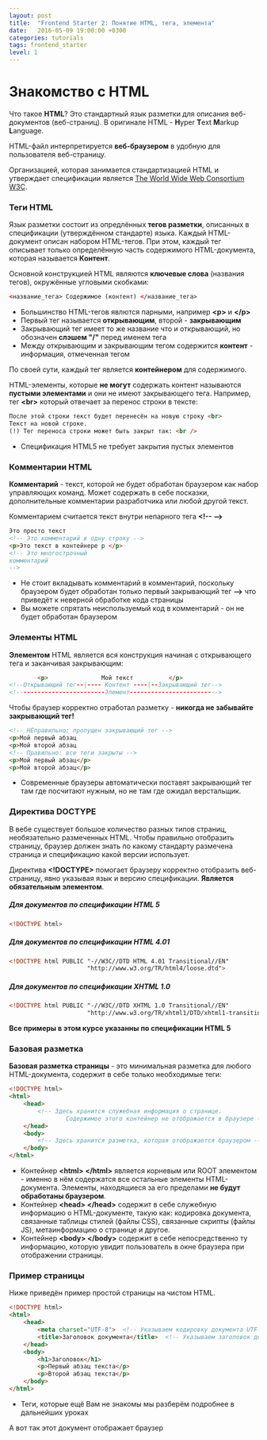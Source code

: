 ```yaml
---
layout: post
title:  "Frontend Starter 2: Понятие HTML, тега, элемента"
date:   2016-05-09 19:00:00 +0300
categories: tutorials
tags: frontend_starter
level: 1
---
```


# Знакомство с HTML

Что такое **HTML**? Это стандартный язык разметки для описания веб-документов (веб-страниц). В оригинале HTML - **H**yper **T**ext **M**arkup **L**anguage.

HTML-файл интерпретируется **веб-браузером** в удобную для пользователя веб-страницу.

Организацией, которая занимается стандартизацией HTML и утверждает спецификации является [The World Wide Web Consortium W3C](https://www.w3.org/).

### <span class="icon-homecode" id="tags" data-magellan-target="tags"></span> Теги HTML
Язык разметки состоит из опредлённых **тегов разметки**, описанных в спецификации (утверждённом стандарте) языка. Каждый HTML-документ описан набором HTML-тегов. При этом, каждый тег описывает только определённую часть содержимого HTML-документа, которая называется **Контент**.
  
Основной конструкцией HTML являются **ключевые слова** (названия тегов), окружённые угловыми скобками:

```html
<название_тега> Содержимое (контент) </название_тега>
```
- Большинство HTML-тегов явлются парными, например **\<p>** и **\</p>**
- Первый тег называется **открывающим**, второй - **закрывающим**
- Закрывающий тег имеет то же название что и открывающий, но обозначен **слэшем "/"** перед именем тега
- Между открывающим и закрывающим тегом содержится **контент**   - информация, отмеченная тегом

По своей сути, каждый тег является **контейнером** для содержимого.

HTML-элементы, которые **не могут** содержать контент называются **пустыми элементами** и они не имеют закрывающего тега. Например, тег **\<br>** который отвечает за перенос строки в тексте:

```html
После этой строки текст будет перенесён на новую строку <br>
Текст на новой строке.
(!) Тег переноса строки может быть закрыт так: <br />
```

- Спецификация HTML5 не требует закрытия пустых элементов 

### <span class="icon-homecode" id="comment" data-magellan-target="comment"></span> Комментарии HTML

**Комментарий** - текст, которой не будет обработан браузером как набор управляющих команд. Может содержать в себе посказки, дополнительные комментарии разработчика или любой другой текст.

Комментарием считается текст внутри непарного тега **\<!-\-  \-->**

```html
Это просто текст
<!-- Это комментарий в одну строку -->
<p>Это текст в контейнере p </p>
<!-- Это многострочный 
комментарий
-->
```

- Не стоит вкладывать комментарий в комментарий, поскольку браузером будет обработан только первый закрывающий тег **\-->** что приведёт к неверной обработке кода страницы
- Вы можете спрятать неиспользуемый код в комментарий - он не будет обработан браузером

### <span class="icon-homecode" id="elements" data-magellan-target="elements"></span> Элементы HTML

**Элементом** HTML является вся конструкция начиная с открывающего тега и заканчивая закрывающим:

```html
        <p>               Мой текст          </p>
<!--Открывающий тег--|---- Контент ----|--Закрывающий тег-->
<!-------------------------Элемент------------------------->            
```

Чтобы браузер корректно отработал разметку - **никогда не забывайте закрывающий тег!**

```html
<!-- НЕправильно: пропущен закрывающий тег -->
<p>Мой первый абзац
<p>Мой второй абзац
<!-- Правильно: все теги закрыты -->
<p>Мой первый абзац</p>
<p>Мой второй абзац</p>
```

- Современные браузеры автоматически поставят закрывающий тег там где посчитают нужным, но не там где ожидал верстальщик. 

### <span class="icon-homecode" id="doctype" data-magellan-target="doctype"></span> Директива DOCTYPE

В вебе существует большое количество разных типов страниц, необязательно размеченных HTML. Чтобы правильно отобразить страницу, браузер должен знать по какому стандарту размечена страница и спецификацию какой версии использует. 

Директива **\<!DOCTYPE>** помогает браузеру корректно отобразить веб-страницу, явно указывая язык и версию спецификации. **Является обязательным элементом**.

##### Для документов по спецификации HTML 5

```html
<!DOCTYPE html>
```

##### Для документов по спецификации HTML 4.01

```html
<!DOCTYPE html PUBLIC "-//W3C//DTD HTML 4.01 Transitional//EN" 
                      "http://www.w3.org/TR/html4/loose.dtd">
```

##### Для документов по спецификации XHTML 1.0

```html
<!DOCTYPE html PUBLIC "-//W3C//DTD XHTML 1.0 Transitional//EN" 
                      "http://www.w3.org/TR/xhtml1/DTD/xhtml1-transitional.dtd">
```

**Все примеры в этом курсе указанны по спецификации HTML 5**

### <span class="icon-homecode" id="layout" data-magellan-target="layout"></span> Базовая разметка

**Базовая разметка страницы** - это минимальная разметка для любого HTML-документа, содержит в себе только необходимые теги:

```html
<!DOCTYPE html>
<html>
    <head> 
        <!-- Здесь хранится служебная информация о странице.
                Содержимое этого контейнер не отображается в браузере -->
    </head>
    <body> 
        <!-- Здесь хранится разметка, которая отображается браузером --> 
    </body>
</html>
```

- Контейнер **\<html> \</html>** является корневым или ROOT элементом - именно в нём содержатся все остальные элементы HTML-документа. Элементы, находящиеся за его пределами **не будут обработаны браузером**.
- Контейнер **\<head> \</head>** содержит в себе служебную информацию о HTML-документе, такую как: кодировка документа, связанные таблицы стилей (файлы CSS), связанные скрипты (файлы JS), метаинформацию о странице и другое.
- Контейнер **\<body> \</body>** содержит в себе непосредственно ту информацию, которую увидит пользователь в окне браузера при отображении страницы.

### <span class="icon-homecode" id="example" data-magellan-target="example"></span> Пример страницы

Ниже приведён пример простой страницы на чистом HTML. 

```html
<!DOCTYPE html>
<html>
    <head>
        <meta charset="UTF-8">  <!-- Указываем кодировку документа UTF-8 -->
        <title>Заголовок документа</title>  <!-- Указываем заголовок документа -->
    </head>
    <body>
        <h1>Заголовок</h1>  
        <p>Первый абзац текста</p>
        <p>Второй абзац текста</p>
    </body>
</html>
```

- Теги, которые ещё Вам не знакомы мы разберём подробнее в дальнейших уроках

А вот так этот документ отображает браузер

